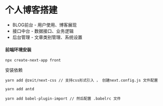 # 个人博客搭建

+ BLOG前台 - 用户使用、博客展现
+ 接口中台 - 数据接口、业务逻辑
+ 后台管理 - 文章类别管理、系统设置



#### 前端环境安装

```
npx create-next-app front
```

安装依赖

```
yarn add @zeit/next-css // 支持css形式引入 ， 创建next.config.js 文件配置

yarn add antd

yarn add babel-plugin-import // 然后配置 .babelrc 文件
```



